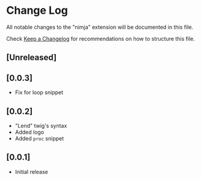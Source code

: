 # Change Log

All notable changes to the "nimja" extension will be documented in this file.

Check [Keep a Changelog](http://keepachangelog.com/) for recommendations on how to structure this file.

## [Unreleased]

## [0.0.3]
- Fix for loop snippet

## [0.0.2]
- "Lend" twig's syntax
- Added logo
- Added `proc` snippet

## [0.0.1]
- Initial release